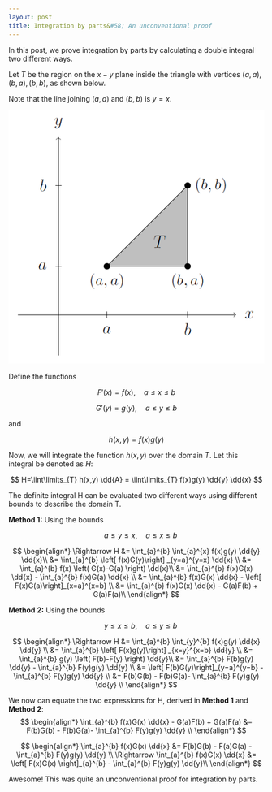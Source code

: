 ```yaml
---
layout: post
title: Integration by parts&#58; An unconventional proof
---
```


In this post, we prove integration by parts by calculating a double integral two different ways.

Let  $T$  be the region on the  $x-y$  plane inside the triangle with vertices $(a,a), (b,a), (b,b)$,  as shown below. 

Note that the line joining $(a,a)$ and $(b,b)$ is $y=x$.

<p align="center">
  <img src="https://github.com/aphelly/aphelly.github.io/blob/master/images/intparts.PNG?raw=true" />
</p>

Define the functions

$$
F'(x) = f(x), \quad a \leq x \leq b
$$

$$
G'(y) = g(y), \quad a \leq y \leq b
$$

and

$$
h(x,y)=f(x)g(y)
$$

Now, we will integrate the function $h(x,y)$ over the domain $T$. Let this integral be denoted as $H$:

$$
H=\iint\limits_{T} h(x,y) \dd{A}  = \iint\limits_{T} f(x)g(y) \dd{y} \dd{x} 
$$

The definite integral H can be evaluated two different ways using different bounds to describe the domain T. 

**Method 1:** Using the bounds

$$
\quad a \leq y \leq x, \quad a \leq x \leq b
$$

$$
\begin{align*}
\Rightarrow	H &= \int_{a}^{b} \int_{a}^{x} f(x)g(y) \dd{y} \dd{x}\\
	&= \int_{a}^{b} \left[ f(x)G(y)\right] _{y=a}^{y=x} \dd{x} \\
	&= \int_{a}^{b} f(x) \left( G(x)-G(a) \right) \dd{x}\\
	&= \int_{a}^{b} f(x)G(x) \dd{x} - \int_{a}^{b} f(x)G(a) \dd{x} \\
	&= \int_{a}^{b} f(x)G(x) \dd{x} - \left[  F(x)G(a)\right]_{x=a}^{x=b} \\
	&= \int_{a}^{b} f(x)G(x) \dd{x} - G(a)F(b) + G(a)F(a)\\
\end{align*}
$$

**Method 2:** Using the bounds

$$
\quad y \leq x \leq b, \quad a \leq y \leq b
$$

$$
\begin{align*}
	\Rightarrow	H &= \int_{a}^{b} \int_{y}^{b} f(x)g(y) \dd{x} \dd{y} \\
	&= \int_{a}^{b} \left[ F(x)g(y)\right] _{x=y}^{x=b} \dd{y} \\
	&= \int_{a}^{b} g(y) \left( F(b)-F(y) \right) \dd{y}\\
	&= \int_{a}^{b} F(b)g(y) \dd{y} - \int_{a}^{b} F(y)g(y) \dd{y} \\
	&= \left[  F(b)G(y)\right]_{y=a}^{y=b} - \int_{a}^{b} F(y)g(y) \dd{y} \\
	&= F(b)G(b) - F(b)G(a)- \int_{a}^{b} F(y)g(y) \dd{y} \\
\end{align*}
$$

We now can equate the two expressions for H, derived in **Method 1** and **Method 2**:
$$
\begin{align*}
	\int_{a}^{b} f(x)G(x) \dd{x} - G(a)F(b) + G(a)F(a) &= F(b)G(b) - F(b)G(a)- \int_{a}^{b} F(y)g(y) \dd{y} \\
\end{align*}
$$

$$
\begin{align*}
	\int_{a}^{b} f(x)G(x) \dd{x} &= F(b)G(b) - F(a)G(a) - \int_{a}^{b} F(y)g(y) \dd{y} \\
\Rightarrow	\int_{a}^{b} f(x)G(x) \dd{x} &= \left[ F(x)G(x) \right]_{a}^{b}  - \int_{a}^{b} F(y)g(y) \dd{y}\\
\end{align*}
$$

Awesome! This was quite an unconventional proof for integration by parts. 

